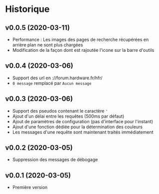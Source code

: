 
# Historique

## v0.0.5 (2020-03-11)

- Performance : Les images des pages de recherche récupérées en arrière plan ne sont plus chargées
- Modification de la façon dont est rajoutée l'icone sur la barre d'outils


## v0.0.4 (2020-03-06)

- Support des url en ://forum.hardware.fr/hfr/
- `0 message` remplacé par `Aucun message`
 
 
## v0.0.3 (2020-03-06)

- Support des pseudos contenant le caractère `'`
- Ajout d'un délai entre les requêtes (500ms par défaut)
- Ajout de paramètres de configuration (pas d'interface pour l'instant)
- Ajout d'une fonction dédiée pour la détermination des couleurs
- Les messages d'une requête sont maintenant traités immédiatement


## v0.0.2 (2020-03-05)

- Suppression des messages de débogage


## v0.0.1 (2020-03-05)

- Première version

